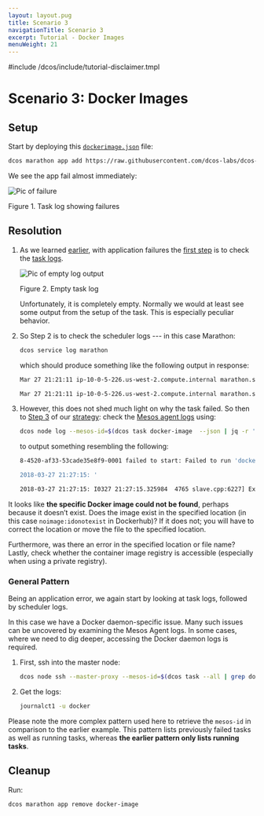 ```yaml
---
layout: layout.pug
title: Scenario 3
navigationTitle: Scenario 3
excerpt: Tutorial - Docker Images
menuWeight: 21
---
```

#include /dcos/include/tutorial-disclaimer.tmpl

# Scenario 3: Docker Images

## Setup

Start by deploying this [`dockerimage.json`](https://raw.githubusercontent.com/dcos-labs/dcos-debugging/master/1.10/dockerimage.json) file:

```bash
dcos marathon app add https://raw.githubusercontent.com/dcos-labs/dcos-debugging/master/1.10/dockerimage.json
```

We see the app fail almost immediately:

![Pic of failure](https://mesosphere.com/wp-content/uploads/2018/04/pasted-image-0-17.png)

Figure 1. Task log showing failures

## Resolution

1. As we learned [earlier](/dcos/1.12/tutorials/dcos-debug/gen-strat/), with application failures the [first step](/dcos/1.12/tutorials/dcos-debug/gen-strat/#task-strat) is to check the [task logs](/dcos/1.12/tutorials/dcos-debug/tools/#task-logs).

    ![Pic of empty log output](https://mesosphere.com/wp-content/uploads/2018/04/pasted-image-0-18.png)

    Figure 2. Empty task log

    Unfortunately, it is completely empty. Normally we would at least see some output from the setup of the task. This is especially peculiar behavior.

1. So Step 2 is to check the scheduler logs --- in this case Marathon:

    ```bash
    dcos service log marathon
    ```

    which should produce something like the following output in response:

    ```bash
    Mar 27 21:21:11 ip-10-0-5-226.us-west-2.compute.internal marathon.sh[5954]: [2018-03-27 21:21:11,297] INFO  Received status update for task docker-image.c4cdf565-3204-11e8-8a20-82358f3033d1: TASK_FAILED (

    Mar 27 21:21:11 ip-10-0-5-226.us-west-2.compute.internal marathon.sh[5954]: ') (mesosphere.marathon.MarathonScheduler:Thread-1723)
    ```

1. However, this does not shed much light on why the task failed. So then to [Step 3](/dcos/1.12/tutorials/dcos-debug/gen-strat/#agent-strat) of our [strategy](/dcos/1.12/tutorials/dcos-debug/gen-strat/): check the [Mesos agent logs](/dcos/1.12/tutorials/dcos-debug/tools/#agent-logs) using:

    ```bash
    dcos node log --mesos-id=$(dcos task docker-image  --json | jq -r '.[] | .slave_id') --lines=100
    ```

    to output something resembling the following:

    ```bash
    8-4520-af33-53cade35e8f9-0001 failed to start: Failed to run 'docker -H unix:///var/run/docker.sock pull noimage:idonotexist': exited with status 1; stderr='Error: image library/noimage:idonotexist not found

    2018-03-27 21:27:15: '

    2018-03-27 21:27:15: I0327 21:27:15.325984  4765 slave.cpp:6227] Executor 'docker-image.9dc468b5-3205-11e8-8a20-82358f3033d1' of framework 6512d7cc-b7f8-4520-af33-53cade35e8f9-0001 has terminated with unknown status
    ```

It looks like **the specific Docker image could not be found**, perhaps because it doesn’t exist. Does the image exist in the specified location (in this case `noimage:idonotexist` in Dockerhub)? If it does not; you will have to correct the location or move the file to the specified location. 

Furthermore, was there an error in the specified location or file name? Lastly, check whether the container image registry is accessible (especially when using a private registry).

### General Pattern

Being an application error, we again start by looking at task logs, followed by scheduler logs.

In this case we have a Docker daemon-specific issue. Many such issues can be uncovered by examining the Mesos Agent logs. In some cases, where we need to dig deeper, accessing the Docker daemon logs is required. 

1. First, ssh into the master node:

    ```bash
    dcos node ssh --master-proxy --mesos-id=$(dcos task --all | grep docker-image | head -n1 | awk '{print $6}')
    ```

1. Get the logs:

    ```bash
    journalct1 -u docker
    ```

Please note the more complex pattern used here to retrieve the `mesos-id` in comparison to the earlier example. This pattern lists previously failed tasks as well as running tasks, whereas **the earlier pattern only lists running tasks**.

## Cleanup

Run:

```bash
dcos marathon app remove docker-image
```
